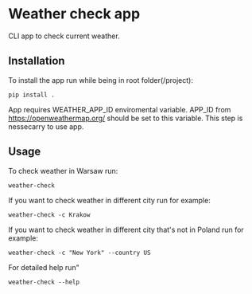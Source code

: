 # Weather check app
CLI app to check current weather.

## Installation

To install the app run while being in root folder(/project):
```shell
pip install .
```

App requires WEATHER_APP_ID enviromental variable. APP_ID from https://openweathermap.org/ should be set to this variable.
This step is nessecarry to use app.

## Usage

To check weather in Warsaw run:
```shell
weather-check
```

If you want to check weather in different city run for example:
```shell
weather-check -c Krakow
```

If you want to check weather in different city that's not in Poland run for example:
```shell
weather-check -c "New York" --country US
```

For detailed help run"
```shell
weather-check --help
```